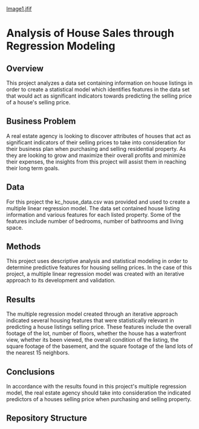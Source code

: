  [Image1.jfif](Image1.jfif) 

# Analysis of House Sales through Regression Modeling

## Overview

This project analyzes a data set containing information on house listings in order to create a statistical model which identifies features in the data set that would act as significant indicators towards predicting the selling price of a house's selling price.

## Business Problem

A real estate agency is looking to discover attributes of houses that act as significant indicators of their selling prices to take into consideration for their business plan when purchasing and selling residential property.  As they are looking to grow and maximize their overall profits and minimize  their expenses, the insights from this project will assist them in reaching their long term goals.

## Data

For this project the kc_house_data.csv was provided and used to create a multiple linear regression model.  The data set contained house listing information and various features for each listed property.  Some of the features include number of bedrooms, number of bathrooms and living space.

## Methods

This project uses descriptive analysis and statistical modeling in order to determine predictive features for housing selling prices.  In the case of this project, a multiple linear regression model was created with an iterative approach to its development and validation.

## Results

The multiple regression model created through an iterative approach indicated several housing features that were statistically relevant in predicting a house listings selling price.  These features include the overall footage of the lot, number of floors, whether the house has a waterfront view, whether its been viewed, the overall condition of the listing, the square footage of the basement, and the square footage of the land lots of the nearest 15 neighbors.

## Conclusions

In accordance with the results found in this project's multiple regression model, the real estate agency should take into consideration the indicated predictors of a houses selling price when purchasing and selling property.

## Repository Structure




